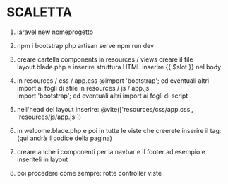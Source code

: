 # SCALETTA 
1. laravel new nomeprogetto

2. npm i bootstrap 
    php artisan serve 
    npm run dev

3. creare cartella components in resources / views
    creare il file layout.blade.php e inserire struttura HTML
    inserire {{ $slot }} nel body

4. in resources / css / app.css 
    @import 'bootstrap'; ed eventuali altri import ai fogli di stile
    in resources / js / app.js  
    import 'bootstrap'; ed eventuali altri import ai fogli di script

5. nell'head del layout inserire: 
    @vite(['resources/css/app.css', 'resources/js/app.js'])

6. in welcome.blade.php e poi in tutte le viste che creerete inserire il tag:
    <x-layout>
    (qui andrà il codice della pagina)
    </layout>

7. creare anche i componenti per la navbar e il footer ad esempio e inseriteli in layout

8. poi procedere come sempre: 
    rotte
    controller
    viste